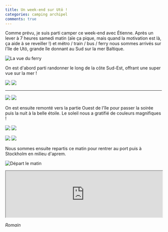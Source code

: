 ```yaml
---
title: Un week-end sur Utö !
categories: camping archipel
comments: true
---
```


Comme prévu, je suis parti camper ce week-end avec Étienne.
Après un lever à 7 heures samedi matin (aïe ça pique, mais quand la motivation
est là, ça aide à se reveiller !) et métro / train / bus / ferry nous sommes
arrivés sur l'île de Utö, grande île donnant au Sud sur la mer Baltique.

![La vue du ferry](/dl/photos/uto0.jpg)

On est d'abord parti randonner le long de la côte Sud-Est, offrant
une super vue sur la mer !

<p><img src="/dl/photos/uto1.jpg" class="col-xs-12 col-sm-6"/>
<img src="/dl/photos/uto2.jpg" class="col-xs-12 col-sm-6"/></p>

-------------------

<p><img src="/dl/photos/uto3.jpg" class="col-xs-12 col-sm-6"/>
<img src="/dl/photos/uto4.jpg" class="col-xs-12 col-sm-6"/></p>

On est ensuite remonté vers la partie Ouest de l'île pour passer la soirée
puis la nuit à la belle étoile. Le soleil nous a gratifié de couleurs
magnifiques !

<p><img src="/dl/photos/uto5.jpg" class="col-xs-12 col-sm-6"/>
<img src="/dl/photos/uto6.jpg" class="col-xs-12 col-sm-6"/></p>

<p><img src="/dl/photos/uto7.jpg" class="col-xs-12 col-sm-6"/>
<img src="/dl/photos/uto8.jpg" class="col-xs-12 col-sm-6"/></p>

Nous sommes ensuite repartis ce matin pour rentrer au port puis
à Stockholm en milieu d'aprem.

![Départ le matin](/dl/photos/uto9.jpg)

<iframe src="https://www.google.com/maps/embed?pb=!1m18!1m12!1m3!1d46579.603079597786!2d18.22313860762958!3d58.93901928592134!2m3!1f0!2f0!3f0!3m2!1i1024!2i768!4f13.1!3m3!1m2!1s0x46f58b697c6b026b%3A0x216057e332be7715!2zVXTDtg!5e0!3m2!1sfr!2sse!4v1462810049726" width="100%"></iframe>

*Romain*
